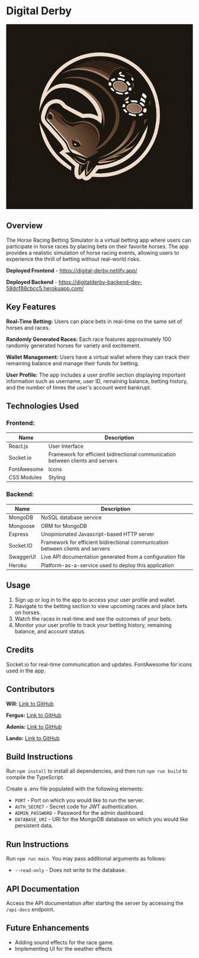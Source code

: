 # Digital Derby

<img src='src/assets/readme/digital-derby-logo.png'>

## Overview
 The Horse Racing Betting Simulator is a virtual betting app where users can participate in horse races by placing bets on their favorite horses. The app provides a realistic simulation of horse racing events, allowing users to experience the thrill of betting without real-world risks.

 **Deployed Frontend** - https://digital-derby.netlify.app/

**Deployed Backend** - 
https://digitalderby-backend-dev-58dcf88cbcc5.herokuapp.com/

## Key Features
**Real-Time Betting:** Users can place bets in real-time on the same set of horses and races.

**Randomly Generated Races:** Each race features approximately 100 randomly generated horses for variety and excitement.

**Wallet Management:** Users have a virtual wallet where they can track their remaining balance and manage their funds for betting.

**User Profile:** The app includes a user profile section displaying important information such as username, user ID, remaining balance, betting history, and the number of times the user's account went bankrupt.

## Technologies Used

### Frontend:
| Name              | Description          |
|-------------------|----------------------|
| React.js          | User Interface       |
| Socket.io         | Framework for efficient bidirectional communication between clients and servers   |
| FontAwesome       | Icons                |
| CSS Modules       | Styling              |

### Backend:
| Name      | Description
|-----------|---------------------------------------------------------------------------------|
| MongoDB   | NoSQL database service                                                          |
| Mongoose  | ORM for MongoDB                                                                 |
| Express   | Unopinionated Javascript-based HTTP server                                      |
| Socket.IO | Framework for efficient bidirectional communication between clients and servers |
| SwaggerUI | Live API documentation generated from a configuration file                      |
| Heroku    | Platform-as-a-service used to deploy this application                           |

## Usage
1. Sign up or log in to the app to access your user profile and wallet.
2. Navigate to the betting section to view upcoming races and place bets on horses.
3. Watch the races in real-time and see the outcomes of your bets.
4. Monitor your user profile to track your betting history, remaining balance, and account status.

## Credits
Socket.io for real-time communication and updates.
FontAwesome for icons used in the app.

## Contributors
**Will:**  [Link to GitHub](https://github.com/Fekinox)

**Fergus:**  [Link to GitHub](https://github.com/dfergusbrown)

**Adonis:**  [Link to GitHub](https://github.com/nebstech)

**Lando:**  [Link to GitHub](https://github.com/vitrineofcode)


## Build Instructions

Run `npm install` to install all dependencies, and then run `npm run build` to compile the TypeScript.

Create a .env file populated with the following elements:
* `PORT` - Port on which you would like to run the server.
* `AUTH_SECRET` - Secret code for JWT authentication.
* `ADMIN_PASSWORD` - Password for the admin dashboard.
* `DATABASE_URI` - URI for the MongoDB database on which you would like persistent data.

## Run Instructions

Run `npm run main`. You may pass additional arguments as follows:
* `--read-only` - Does not write to the database.


## API Documentation

Access the API documentation after starting the server by accessing the `/api-docs` endpoint.


## Future Enhancements
- Adding sound effects for the race game.
- Implementing UI for the weather effects 
